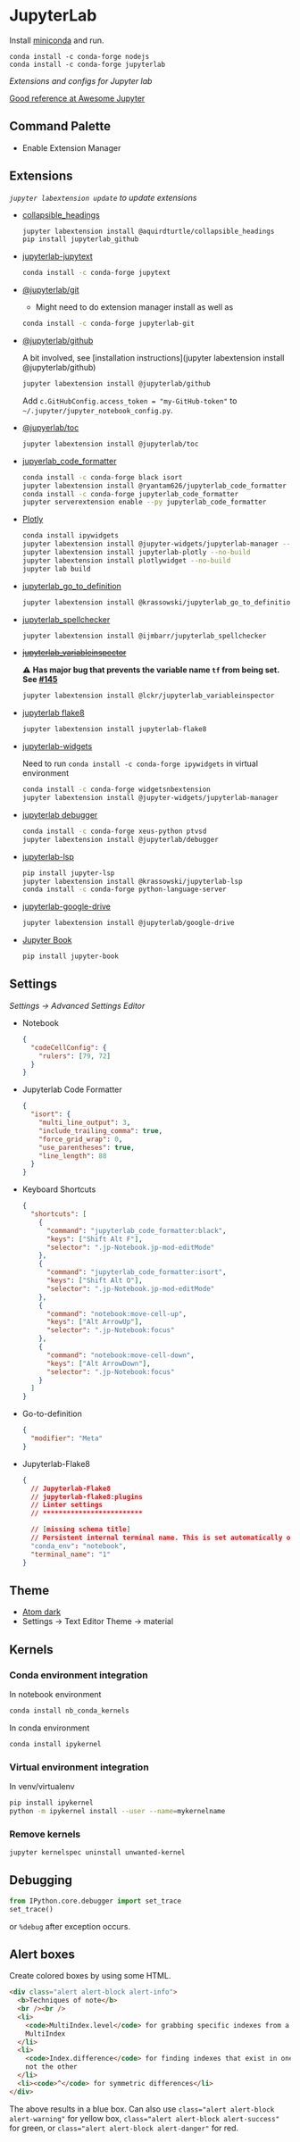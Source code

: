# JupyterLab

Install [miniconda](https://docs.conda.io/en/latest/miniconda.html) and run.

```shell
conda install -c conda-forge nodejs
conda install -c conda-forge jupyterlab
```

_Extensions and configs for Jupyter lab_

[Good reference at Awesome Jupyter](https://github.com/mauhai/awesome-jupyterlab)

## Command Palette

- Enable Extension Manager

## Extensions

_`jupyter labextension update` to update extensions_

- [collapsible_headings](https://github.com/aquirdTurtle/Collapsible_Headings)

  ```sh
  jupyter labextension install @aquirdturtle/collapsible_headings
  pip install jupyterlab_github
  ```

- [jupyterlab-jupytext](https://github.com/mwouts/jupyterlab-jupytext)

  ```sh
  conda install -c conda-forge jupytext
  ```

- [@jupyterlab/git](https://github.com/jupyterlab/jupyterlab-git)

  - Might need to do extension manager install as well as

  ```sh
  conda install -c conda-forge jupyterlab-git
  ```

- [@jupyterlab/github](https://github.com/jupyterlab/jupyterlab-github)

  A bit involved, see [installation instructions](jupyter labextension install @jupyterlab/github)

  ```sh
  jupyter labextension install @jupyterlab/github
  ```

  Add `c.GitHubConfig.access_token = "my-GitHub-token"` to `~/.jupyter/jupyter_notebook_config.py`.

- [@jupyerlab/toc](https://github.com/jupyterlab/jupyterlab-toc)

  ```sh
  jupyter labextension install @jupyterlab/toc
  ```

- [jupyerlab_code_formatter](https://github.com/ryantam626/jupyterlab_code_formatter)

  ```sh
  conda install -c conda-forge black isort
  jupyter labextension install @ryantam626/jupyterlab_code_formatter
  conda install -c conda-forge jupyterlab_code_formatter
  jupyter serverextension enable --py jupyterlab_code_formatter
  ```

- [Plotly](https://plot.ly/python/getting-started/)

  ```sh
  conda install ipywidgets
  jupyter labextension install @jupyter-widgets/jupyterlab-manager --no-build
  jupyter labextension install jupyterlab-plotly --no-build
  jupyter labextension install plotlywidget --no-build
  jupyter lab build
  ```

- [jupyterlab_go_to_definition](https://github.com/krassowski/jupyterlab-go-to-definition)

  ```sh
  jupyter labextension install @krassowski/jupyterlab_go_to_definition
  ```

- [jupyterlab_spellchecker](https://github.com/ijmbarr/jupyterlab_spellchecker)

  ```sh
  jupyter labextension install @ijmbarr/jupyterlab_spellchecker
  ```

- ~~[jupyterlab_variableinspector](https://github.com/lckr/jupyterlab-variableInspector)~~

  ⚠️ **Has major bug that prevents the variable name `tf` from being set. See [#145](https://github.com/lckr/jupyterlab-variableInspector/issues/145)**

  ```sh
  jupyter labextension install @lckr/jupyterlab_variableinspector
  ```

- [jupyterlab flake8](https://github.com/mlshapiro/jupyterlab-flake8)

  ```sh
  jupyter labextension install jupyterlab-flake8
  ```

- [jupyterlab-widgets](https://ipywidgets.readthedocs.io/en/latest/user_install.html)

  Need to run `conda install -c conda-forge ipywidgets` in virtual environment

  ```sh
  conda install -c conda-forge widgetsnbextension
  jupyter labextension install @jupyter-widgets/jupyterlab-manager
  ```

- [jupyterlab debugger](https://github.com/jupyterlab/debugger)

  ```sh
  conda install -c conda-forge xeus-python ptvsd
  jupyter labextension install @jupyterlab/debugger
  ```

- [jupyterlab-lsp](https://github.com/krassowski/jupyterlab-lsp#installation)

  ```sh
  pip install jupyter-lsp
  jupyter labextension install @krassowski/jupyterlab-lsp
  conda install -c conda-forge python-language-server
  ```

- [jupyterlab-google-drive](https://github.com/jupyterlab/jupyterlab-google-drive)

  ```sh
  jupyter labextension install @jupyterlab/google-drive
  ```

- [Jupyter Book](https://pypi.org/project/jupyter-book/)

  ```sh
  pip install jupyter-book
  ```

## Settings

_Settings -> Advanced Settings Editor_

- Notebook

  ```json
  {
    "codeCellConfig": {
      "rulers": [79, 72]
    }
  }
  ```

- Jupyterlab Code Formatter

  ```json
  {
    "isort": {
      "multi_line_output": 3,
      "include_trailing_comma": true,
      "force_grid_wrap": 0,
      "use_parentheses": true,
      "line_length": 88
    }
  }
  ```

- Keyboard Shortcuts

  ```json
  {
    "shortcuts": [
      {
        "command": "jupyterlab_code_formatter:black",
        "keys": ["Shift Alt F"],
        "selector": ".jp-Notebook.jp-mod-editMode"
      },
      {
        "command": "jupyterlab_code_formatter:isort",
        "keys": ["Shift Alt O"],
        "selector": ".jp-Notebook.jp-mod-editMode"
      },
      {
        "command": "notebook:move-cell-up",
        "keys": ["Alt ArrowUp"],
        "selector": ".jp-Notebook:focus"
      },
      {
        "command": "notebook:move-cell-down",
        "keys": ["Alt ArrowDown"],
        "selector": ".jp-Notebook:focus"
      }
    ]
  }
  ```

- Go-to-definition

  ```json
  {
    "modifier": "Meta"
  }
  ```

- Jupyterlab-Flake8

  ```json
  {
    // Jupyterlab-Flake8
    // jupyterlab-flake8:plugins
    // Linter settings
    // *************************

    // [missing schema title]
    // Persistent internal terminal name. This is set automatically on each run
    "conda_env": "notebook",
    "terminal_name": "1"
  }
  ```

## Theme

- [Atom dark](https://github.com/BurglarBenson/Jupyter-Atom-Dark-Theme)
- Settings -> Text Editor Theme -> material

## Kernels

### Conda environment integration

In notebook environment

```bash
conda install nb_conda_kernels
```

In conda environment

```bash
conda install ipykernel
```

### Virtual environment integration

In venv/virtualenv

```zsh
pip install ipykernel
python -m ipykernel install --user --name=mykernelname
```

### Remove kernels

```zsh
jupyter kernelspec uninstall unwanted-kernel
```

## Debugging

```python
from IPython.core.debugger import set_trace
set_trace()
```

or `%debug` after exception occurs.

## Alert boxes

Create colored boxes by using some HTML.

```html
<div class="alert alert-block alert-info">
  <b>Techniques of note</b>
  <br /><br />
  <li>
    <code>MultiIndex.level</code> for grabbing specific indexes from a
    MultiIndex
  </li>
  <li>
    <code>Index.difference</code> for finding indexes that exist in one set but
    not the other
  </li>
  <li><code>^</code> for symmetric differences</li>
</div>
```

The above results in a blue box. Can also use `class="alert alert-block alert-warning"` for yellow box, `class="alert alert-block alert-success"` for green, or `class="alert alert-block alert-danger"` for red.
